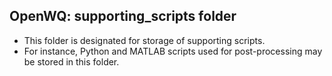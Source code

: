 ## OpenWQ: supporting_scripts folder
* This folder is designated for storage of supporting scripts.
* For instance, Python and MATLAB scripts used for post-processing may be stored in this folder.
